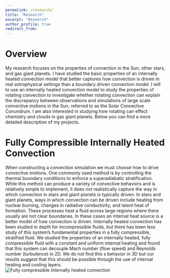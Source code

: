 ```yaml
---
permalink: /research/
title: "Research"
excerpt: "Research"
author_profile: true
redirect_from: 
---
```

Overview
========
My research focuses on the properties of convection in the Sun, other stars, and gas giant planets. I have studied the basic properties of an internally heated convection model that better captures how convection is driven in real astrophysical settings than a boundary driven convection model. I will to use an internally heated convection model to study the properties of rotating convection to investigate whether rotating convection can explain the discrepancy between observations and simulations of large scale convective motions in the Sun, referred to as the Solar Convective Conundrum. I am also interested in studying how rotating can effect chemistry and clouds in gas giant planets. Below you can find a more detailed description of my projects.


Fully Compressible Internally Heated Convection
========
When constructing a convection simulation we must choose how to drive convective motions. One commonly used method is by controlling the thermal boundary conditions to enforce a superadiabatic stratification. While this method can produce a variety of convective behaviors and is relatively simple to implement, it does not realistically capture the way in which convection in stars and giant planets is typically driven. In stars and giant planets, ways in which convection can be driven include heating from nuclear burning, changes in radiative conductivity, and latent heat of formation. These processes heat a fluid across large regions where there usually are not clear boundaries. In these cases an internal heat source is a better model of how convection is driven. Internally heated convection has been studied in depth for incompressible fluids, but there has been less study of this system’s fundamental properties in a fully compressible, stratified fluid. We studied the properties of an internally heated, fully compressible fluid with a constant and uniform internal heating and found that this system can decouple Mach number (flow speed) and Reynolds number (turbulence) in 2D. We do not find this s behavior in 3D but our results suggest that this should be possible through the use of internal heating and cooling layers.
![Fully compressible internally heated convection](https://whitney-powers.github.io/images/dynamics_draft_3-97.png)
